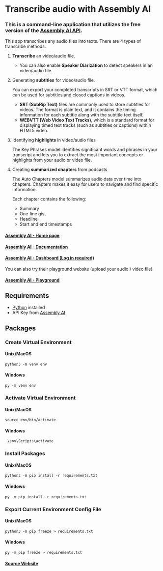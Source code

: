 # Transcribe audio with Assembly AI

### This is a command-line application that utilizes the free version of the [**Assembly AI API**](https://www.assemblyai.com/docs).

This app transcribes any audio files into texts. There are 4 types of transcribe methods:

1.  **Transcribe** an video/audio file.

    - You can also enable **Speaker Diarization** to detect speakers in an video/audio file.

2.  Generating **subtitles** for video/audio file.

    You can export your completed transcripts in SRT or VTT format, which can be used for subtitles and closed captions in videos.

    - **SRT (SubRip Text)** files are commonly used to store subtitles for videos.
      The format is plain text, and it contains the timing information for each subtitle along with the subtitle text itself.
    - **WEBVTT (Web Video Text Tracks)**, which is a standard format for displaying timed text tracks (such as subtitles or captions)
      within HTML5 video.

3.  Identifying **highlights** in video/audio files

    The Key Phrases model identifies significant words and phrases in your transcript and lets you to extract the most important concepts or highlights from your audio or video file.

4.  Creating **summarized chapters** from podcasts

    The Auto Chapters model summarizes audio data over time into chapters. Chapters makes it easy for users to navigate and find specific information.

    Each chapter contains the following:

    - Summary
    - One-line gist
    - Headline
    - Start and end timestamps

#### [Assembly AI - Home page](https://www.assemblyai.com/)

#### [Assembly AI - Documentation](https://www.assemblyai.com/docs)

#### [Assembly AI - Dashboard (Log in required)](https://www.assemblyai.com/app)

You can also try their playground website (upload your audio / video file).

#### [**Assembly AI - Playground**](https://www.assemblyai.com/playground/source)

## Requirements

- [Python](https://www.python.org/) installed
- API Key from [Assembly AI](https://www.assemblyai.com/app)

## Packages

### Create Virtual Environment

#### Unix/MacOS

```shell
python3 -m venv env
```

#### Windows

```shell
py -m venv env
```

### Activate Virtual Environment

#### Unix/MacOS

```shell
source env/bin/activate
```

#### Windows

```shell
.\env\Scripts\activate
```

### Install Packages

#### Unix/MacOS

```shell
python3 -m pip install -r requirements.txt
```

#### Windows

```shell
py -m pip install -r requirements.txt
```

### Export Current Environment Config File

#### Unix/MacOS

```shell
python3 -m pip freeze > requirements.txt
```

#### Windows

```shell
py -m pip freeze > requirements.txt
```

#### [Source Website](https://packaging.python.org/en/latest/guides/installing-using-pip-and-virtual-environments/)
